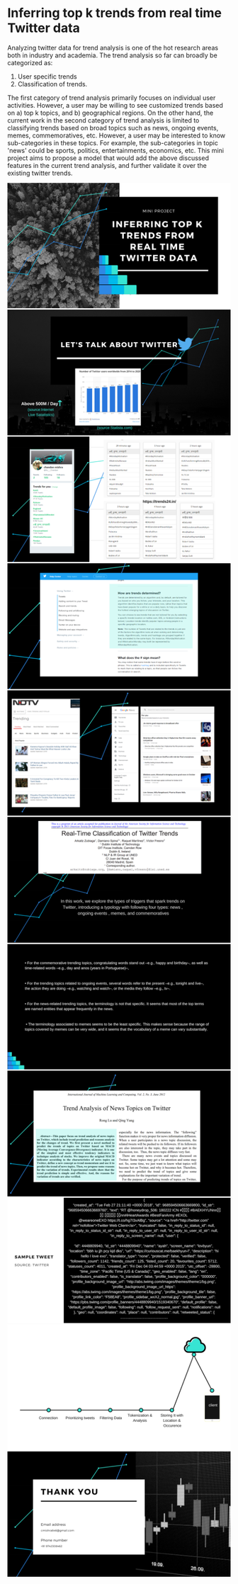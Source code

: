 # Inferring top k trends from real time Twitter data

Analyzing twitter data for trend analysis is one of the hot research areas both in industry and academia. The trend analysis so far can broadly be categorized as:
1) User specific trends 
2) Classification of trends.

The first category of trend analysis primarily focuses on individual user activities. However, a user may be willing to see customized trends based on  a)  top k topics, and b) geographical regions. On the other hand, the current work in the second category of trend analysis is limited to classifying trends based on broad topics such as news, ongoing events, memes, commemoratives, etc. However, a user may be interested to know sub-categories in these topics. For example, the sub-categories in topic 'news' could be sports, politics, entertainments, economics, etc. This mini project aims to propose a model that would add the above discussed features in the current trend analysis, and further validate it over the existing twitter trends. 

![alt text](presentation/1.png)
![alt text](presentation/2.png)
![alt text](presentation/3.png)
![alt text](presentation/4.png)
![alt text](presentation/5.png)
![alt text](presentation/6.png)
![alt text](presentation/7.png)
![alt text](presentation/8.png)
![alt text](presentation/9.png)
![alt text](presentation/10.png)
![alt text](presentation/11.png)
